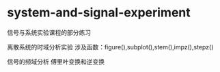 # system-and-signal-experiment
信号与系统实验课程的部分练习

离散系统的时域分析实验
  涉及函数：figure(),subplot(),stem(),impz(),stepz()

信号的频域分析
  傅里叶变换和逆变换
